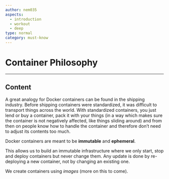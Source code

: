 ```yaml
---
author: nem035
aspects:
  - introduction
  - workout
  - deep
type: normal
category: must-know
---
```


# Container Philosophy

---

## Content

A great analogy for Docker containers can be found in the shipping industry. Before shipping containers were standardized, it was difficult to transport things across the world. With standardized containers, you just lend or buy a container, pack it with your things (in a way which makes sure the container is not negatively affected, like things sliding around) and from then on people know how to handle the container and therefore don’t need to adjust its contents too much.

Docker containers are meant to be **immutable** and **ephemeral**.

This allows us to build an immutable infrastructure where we only start, stop and deploy containers but never change them.
Any update is done by re-deploying a new container, not by changing an existing one.

We create containers using *images* (more on this to come).
